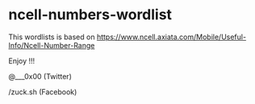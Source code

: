 # ncell-numbers-wordlist
This wordlists is based on https://www.ncell.axiata.com/Mobile/Useful-Info/Ncell-Number-Range 



Enjoy !!!

@___0x00 (Twitter)

/zuck.sh (Facebook)
